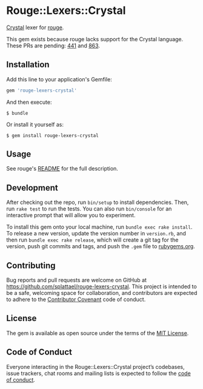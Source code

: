 # Rouge::Lexers::Crystal

[Crystal](https://crystal-lang.org) lexer for [rouge](http://rouge.jneen.net/).

This gem exists because rouge lacks support for the Crystal language. These PRs are pending: [441](https://github.com/jneen/rouge/pull/441) and [863](https://github.com/jneen/rouge/pull/863).

## Installation

Add this line to your application's Gemfile:

```ruby
gem 'rouge-lexers-crystal'
```

And then execute:

    $ bundle

Or install it yourself as:

    $ gem install rouge-lexers-crystal

## Usage

See rouge's [README](https://github.com/jneen/rouge/blob/master/README.md) for the full description.


## Development

After checking out the repo, run `bin/setup` to install dependencies. Then, run `rake test` to run the tests. You can also run `bin/console` for an interactive prompt that will allow you to experiment.

To install this gem onto your local machine, run `bundle exec rake install`. To release a new version, update the version number in `version.rb`, and then run `bundle exec rake release`, which will create a git tag for the version, push git commits and tags, and push the `.gem` file to [rubygems.org](https://rubygems.org).

## Contributing

Bug reports and pull requests are welcome on GitHub at https://github.com/splattael/rouge-lexers-crystal. This project is intended to be a safe, welcoming space for collaboration, and contributors are expected to adhere to the [Contributor Covenant](http://contributor-covenant.org) code of conduct.

## License

The gem is available as open source under the terms of the [MIT License](https://opensource.org/licenses/MIT).

## Code of Conduct

Everyone interacting in the Rouge::Lexers::Crystal project’s codebases, issue trackers, chat rooms and mailing lists is expected to follow the [code of conduct](https://github.com/splattael/rouge-lexers-crystal/blob/master/CODE_OF_CONDUCT.md).
